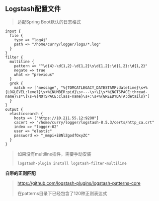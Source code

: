 ## Logstash配置文件
> 适配Spring Boot默认的日志格式

```
input {
  file {
    type => "log4j"
    path => "/home/curry/logger/logs/*.log"
  }
}
filter {
  multiline {
    pattern => "^\d{4}-\d{1,2}-\d{1,2}\s\d{1,2}:\d{1,2}:\d{1,2}"
    negate => true
    what => "previous"
  }
  grok {
    match => ["message", "%{TOMCATLEGACY_DATESTAMP:datetime}\s+%{LOGLEVEL:level}\s+%{NUMBER:pid}\s+---\s+\[\s*%{NOTSPACE:thread-name}\s*\]\s+%{NOTSPACE:class-name}\s+:\s+%{GREEDYDATA:details}"]
  }
}
output {
  elasticsearch {
    hosts => ["https://10.211.55.12:9200"]
    cacert => "/home/curry/logger/logstash-8.5.3/certs/http_ca.crt"
    index => "logger-02"
    user => "elastic"
    password => "_mmpi+iBNlZgodfOxyZC"
  }
}
```

> 如果没有multiline插件，需要手动安装
> 
> ```
> logstash-plugin install logstash-filter-multiline
> ```


**自带的正则匹配**
> https://github.com/logstash-plugins/logstash-patterns-core
>
> 在patterns目录下已经包含了120种正则表达式